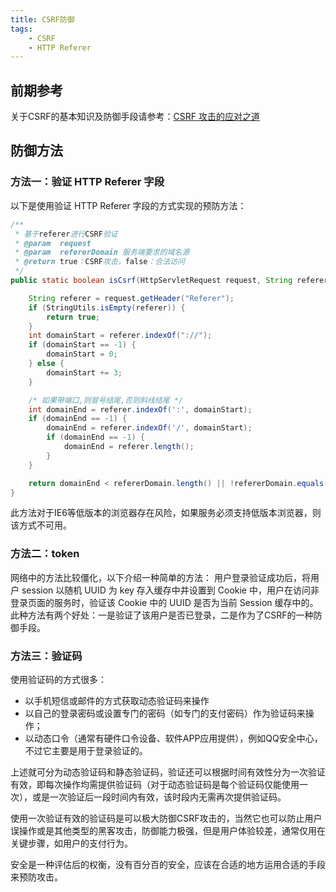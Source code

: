 ```yaml
---
title: CSRF防御
tags:
    - CSRF
    - HTTP Referer
---
```


## 前期参考
关于CSRF的基本知识及防御手段请参考：[CSRF 攻击的应对之道](https://www.ibm.com/developerworks/cn/web/1102_niugang_csrf/)

## 防御方法

### 方法一：验证 HTTP Referer 字段
以下是使用验证 HTTP Referer 字段的方式实现的预防方法：
``` java
/**
 * 基于referer进行CSRF验证
 * @param  request
 * @param  refererDomain 服务端要求的域名源
 * @return true：CSRF攻击，false：合法访问
 */
public static boolean isCsrf(HttpServletRequest request, String refererDomain) {

	String referer = request.getHeader("Referer");
	if (StringUtils.isEmpty(referer)) {
		return true;
	}
	int domainStart = referer.indexOf("://");
	if (domainStart == -1) {
		domainStart = 0;
	} else {
		domainStart += 3;
	}

	/* 如果带端口,则冒号结尾,否则斜线结尾 */
	int domainEnd = referer.indexOf(':', domainStart);
	if (domainEnd == -1) {
		domainEnd = referer.indexOf('/', domainStart);
		if (domainEnd == -1) {
			domainEnd = referer.length();
		}
	}

	return domainEnd < refererDomain.length() || !refererDomain.equals(referer.substring(domainStart, domainEnd));
}
```
此方法对于IE6等低版本的浏览器存在风险，如果服务必须支持低版本浏览器，则该方式不可用。

<!--more-->

### 方法二：token
网络中的方法比较僵化，以下介绍一种简单的方法：
用户登录验证成功后，将用户 session 以随机 UUID 为 key 存入缓存中并设置到 Cookie 中，用户在访问非登录页面的服务时，验证该 Cookie 中的 UUID 是否为当前 Session 缓存中的。
此种方法有两个好处：一是验证了该用户是否已登录，二是作为了CSRF的一种防御手段。

### 方法三：验证码
使用验证码的方式很多：
- 以手机短信或邮件的方式获取动态验证码来操作
- 以自己的登录密码或设置专门的密码（如专门的支付密码）作为验证码来操作；
- 以动态口令（通常有硬件口令设备、软件APP应用提供），例如QQ安全中心，不过它主要是用于登录验证的。

上述就可分为动态验证码和静态验证码，验证还可以根据时间有效性分为一次验证有效，即每次操作均需提供验证码（对于动态验证码是每个验证码仅能使用一次），或是一次验证后一段时间内有效，该时段内无需再次提供验证码。

使用一次验证有效的验证码是可以极大防御CSRF攻击的，当然它也可以防止用户误操作或是其他类型的黑客攻击，防御能力极强，但是用户体验较差，通常仅用在关键步骤，如用户的支付行为。

安全是一种评估后的权衡，没有百分百的安全，应该在合适的地方运用合适的手段来预防攻击。

